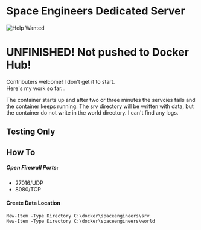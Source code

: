 # Space Engineers Dedicated Server
![Help Wanted](https://img.shields.io/badge/code-Help%20Wanted-red?logo=github)
# UNFINISHED! Not pushed to Docker Hub!
Contributers welcome! I don't get it to start.  
Here's my work so far...  

The container starts up and after two or three minutes the servcies fails and the container keeps running. The srv directory will be written with data, but the container do not write in the world directory. I can't find any logs.

## Testing Only
## How To
##### Open Firewall Ports:
 - 27016/UDP
 - 8080/TCP
 
#### Create Data Location
```
New-Item -Type Directory C:\docker\spaceengineers\srv
New-Item -Type Directory C:\docker\spaceengineers\world
 ```
